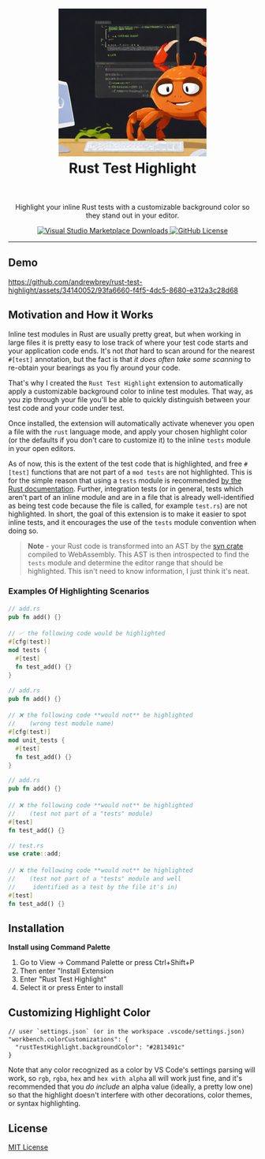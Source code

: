 <h1 align="center">
	<br>
		<img src="docs/logo.png" style="aspect-ratio: 1 / 1; max-width: 300px;" alt="logo image for the rust test highlight vscode extension depicting a cartoon crab working at a computer terminal with some of the code it is typing displayed in the background, partially highlighted so that the bottom half of it stands out more than the top half">
	<br>
	Rust Test Highlight
	<br>
	<br>
</h1>

<p align="center">Highlight your inline Rust tests with a customizable background color so they stand out in your editor.</p>

<p align="center">
	<a href="https://marketplace.visualstudio.com/items?itemName=andrewbrey.rust-test-highlight">
		<img src="https://img.shields.io/visual-studio-marketplace/d/andrewbrey.rust-test-highlight?style=for-the-badge&logo=visualstudiocode" alt="Visual Studio Marketplace Downloads">
	</a>
	<a href="https://github.com/andrewbrey/rust-test-highlight/blob/main/LICENSE">
		<img src="https://img.shields.io/github/license/andrewbrey/rust-test-highlight?style=for-the-badge" alt="GitHub License">
	</a>
</p>

---

## Demo

https://github.com/andrewbrey/rust-test-highlight/assets/34140052/93fa6660-f4f5-4dc5-8680-e312a3c28d68

## Motivation and How it Works

Inline test modules in Rust are usually pretty great, but when working in large files it is pretty easy to lose track of where your test code starts and your application code ends. It's not _that_ hard to scan around for the nearest `#[test]` annotation, but the fact is that _it does often take some scanning_ to re-obtain your bearings as you fly around your code.

That's why I created the `Rust Test Highlight` extension to automatically apply a customizable background color to inline test modules. That way, as you zip through your file you'll be able to quickly distinguish between your test code and your code under test.

Once installed, the extension will automatically activate whenever you open a file with the `rust` language mode, and apply your chosen highlight color (or the defaults if you don't care to customize it) to the inline `tests` module in your open editors.

As of now, this is the extent of the test code that is highlighted, and free `#[test]` functions that are not part of a `mod tests` are not highlighted. This is for the simple reason that using a `tests` module is recommended [by the Rust documentation](https://doc.rust-lang.org/book/ch11-03-test-organization.html#the-tests-module-and-cfgtest). Further, integration tests (or in general, tests which aren't part of an inline module and are in a file that is already well-identified as being test code because the file is called, for example `test.rs`) are not highlighted. In short, the goal of this extension is to make it easier to spot inline tests, and it encourages the use of the `tests` module convention when doing so.

> **Note** - your Rust code is transformed into an AST by the [syn crate](https://crates.io/crates/syn) compiled to WebAssembly. This AST is then introspected to find the `tests` module and determine the editor range that should be highlighted. This isn't need to know information, I just think it's neat.

### Examples Of Highlighting Scenarios

```rust
// add.rs
pub fn add() {}

// ✅ the following code would be highlighted
#[cfg(test)]
mod tests {
  #[test]
  fn test_add() {}
}
```

```rust
// add.rs
pub fn add() {}

// ❌ the following code **would not** be highlighted
//    (wrong test module name)
#[cfg(test)]
mod unit_tests {
  #[test]
  fn test_add() {}
}
```

```rust
// add.rs
pub fn add() {}

// ❌ the following code **would not** be highlighted
//    (test not part of a "tests" module)
#[test]
fn test_add() {}
```

```rust
// test.rs
use crate::add;

// ❌ the following code **would not** be highlighted
//    (test not part of a "tests" module and well
//     identified as a test by the file it's in)
#[test]
fn test_add() {}
```

## Installation

**Install using Command Palette**

1. Go to View -> Command Palette or press Ctrl+Shift+P
2. Then enter "Install Extension
3. Enter "Rust Test Highlight"
4. Select it or press Enter to install

## Customizing Highlight Color

```jsonc
// user `settings.json` (or in the workspace .vscode/settings.json)
"workbench.colorCustomizations": {
  "rustTestHighlight.backgroundColor": "#2813491c"
}
```

Note that any color recognized as a color by VS Code's settings parsing will work, so `rgb`, `rgba`, `hex` and `hex with alpha` all will work just fine, and it's recommended that you _do include_ an alpha value (ideally, a pretty low one) so that the highlight doesn't interfere with other decorations, color themes, or syntax highlighting.

## License

[MIT License](./LICENSE)

